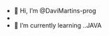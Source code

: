 - 👋 Hi, I’m @DaviMartins-prog
- 
- 🌱 I’m currently learning ..JAVA

<!---
DaviMartins-prog/DaviMartins-prog is a ✨ special ✨ repository because its `README.md` (this file) appears on your GitHub profile.
You can click the Preview link to take a look at your changes.
--->
